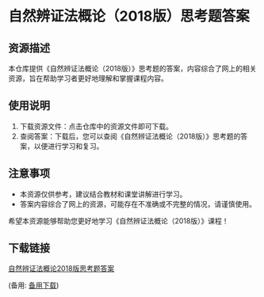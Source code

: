 # 自然辨证法概论（2018版）思考题答案

## 资源描述
本仓库提供《自然辨证法概论（2018版）》思考题的答案，内容综合了网上的相关资源，旨在帮助学习者更好地理解和掌握课程内容。

## 使用说明
1. 下载资源文件：点击仓库中的资源文件即可下载。
2. 查阅答案：下载后，您可以查阅《自然辨证法概论（2018版）》思考题的答案，以便进行学习和复习。

## 注意事项
- 本资源仅供参考，建议结合教材和课堂讲解进行学习。
- 答案内容综合了网上的资源，可能存在不准确或不完整的情况，请谨慎使用。

希望本资源能够帮助您更好地学习《自然辨证法概论（2018版）》课程！

## 下载链接
[自然辨证法概论2018版思考题答案](https://pan.quark.cn/s/4d205f3e97e8) 

(备用: [备用下载](https://pan.baidu.com/s/128gaYbXy2P6Jt96xSjXZfA?pwd=3pse))
